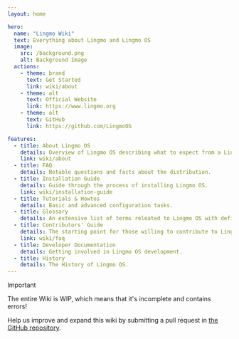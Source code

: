 ```yaml
---
layout: home

hero:
  name: "Lingmo Wiki"
  text: Everything about Lingmo and Lingmo OS
  image:
    src: /background.png
    alt: Background Image
  actions:
    - theme: brand
      text: Get Started
      link: wiki/about
    - theme: alt
      text: Official Website
      link: https://www.lingmo.org
    - theme: alt
      text: GitHub
      link: https://github.com/LingmoOS

features:
  - title: About Lingmo OS
    details: Overview of Lingmo OS describing what to expect from a Lingmo OS system.
    link: wiki/about
  - title: FAQ
    details: Notable questions and facts about the distribution.
  - title: Installation Guide
    details: Guide through the process of installing Lingmo OS.
    link: wiki/installation-guide
  - title: Tutorials & Howtos
    details: Basic and advanced configuration tasks.
  - title: Glossary
    details: An extensive list of terms releated to Lingmo OS with definitions and explanations.
  - title: Contributors' Guide
    details: The starting point for those willing to contribute to Lingmo OS.
    link: wiki/faq
  - title: Developer Documentation
    details: Getting involved in Lingmo OS development.
  - title: History
    details: The History of Lingmo OS.
---
```

> [!IMPORTANT]
> The entire Wiki is WIP, which means that it's incomplete and contains errors!
>
> Help us improve and expand this wiki by submitting a pull request in [the GitHub repository](https://github.com/LingmoOS/lingmo-wiki).
